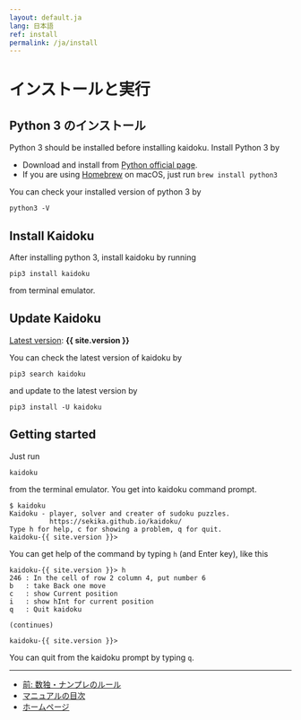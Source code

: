 ```yaml
---
layout: default.ja
lang: 日本語
ref: install
permalink: /ja/install
---
```


# インストールと実行

## Python 3 のインストール

Python 3 should be installed before installing kaidoku. Install Python 3 by

- Download and install from [Python official page](https://www.python.org/).
- If you are using [Homebrew](https://brew.sh/) on macOS, just run `brew install python3`

You can check your installed version of python 3 by

    python3 -V

## Install Kaidoku

After installing python 3, install kaidoku by running

    pip3 install kaidoku

from terminal emulator.

## Update Kaidoku

[Latest version](https://pypi.python.org/pypi/kaidoku): **{{ site.version }}**

You can check the latest version of kaidoku by

    pip3 search kaidoku

and update to the latest version by

    pip3 install -U kaidoku
 
## Getting started

Just run

    kaidoku

from the terminal emulator. You get into kaidoku command prompt.

    $ kaidoku
    Kaidoku - player, solver and creater of sudoku puzzles.
              https://sekika.github.io/kaidoku/
    Type h for help, c for showing a problem, q for quit.
    kaidoku-{{ site.version }}>

You can get help of the command by typing `h` (and Enter key), like this

```
kaidoku-{{ site.version }}> h
246 : In the cell of row 2 column 4, put number 6
b   : take Back one move
c   : show Current position
i   : show hInt for current position
q   : Quit kaidoku

(continues)

kaidoku-{{ site.version }}> 
```

You can quit from the kaidoku prompt by typing `q`.

- - -

- [前: 数独・ナンプレのルール](./rule)
- [マニュアルの目次](./#マニュアル)
- [ホームページ](./)

